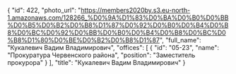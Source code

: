{
    "id": 422,
    "photo_url": "https://members2020by.s3.eu-north-1.amazonaws.com/128266_%D0%9A%D1%83%D0%BA%D0%B0%D0%BB%D0%B5%D0%B2%D0%B8%D1%87%D0%92%D0%B0%D0%B4%D0%B8%D0%BC%D0%92%D0%BB%D0%B0%D0%B4%D0%B8%D0%BC%D0%B8%D1%80%D0%BE%D0%B2%D0%B8%D1%87",
    "full_name": "Кукалевич Вадим Владимирович",
    "offices": [
        {
            "id": "05-23",
            "name": "Прокуратура Червенского района",
            "position": "Заместитель прокурора"
        }
    ],
    "title": "Кукалевич Вадим Владимирович"
}